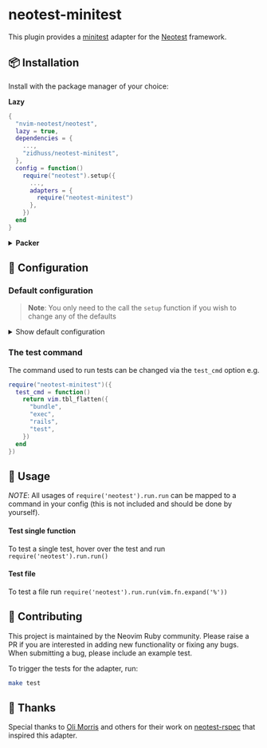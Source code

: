 # neotest-minitest

This plugin provides a [minitest](https://docs.seattlerb.org/minitest/) adapter for the [Neotest](https://github.com/nvim-neotest/neotest) framework.

## :package: Installation

Install with the package manager of your choice:

**Lazy**

```lua
{
  "nvim-neotest/neotest",
  lazy = true,
  dependencies = {
    ...,
    "zidhuss/neotest-minitest",
  },
  config = function()
    require("neotest").setup({
      ...,
      adapters = {
        require("neotest-minitest")
      },
    })
  end
}
```

<details>
    <summary><strong>Packer</strong></summary>

```lua
use({
  'nvim-neotest/neotest',
  requires = {
    ...,
    'zidhuss/neotest-minitest',
  },
  config = function()
    require('neotest').setup({
      ...,
      adapters = {
        require('neotest-minitest'),
      }
    })
  end
})
```
</details>

## :wrench: Configuration

### Default configuration

> **Note**: You only need to the call the `setup` function if you wish to change any of the defaults

<details>
  <summary>Show default configuration</summary>

```lua
adapters = {
  require("neotest-minitest")({
    test_cmd = function()
      return vim.tbl_flatten({
        "bundle",
        "exec",
        "ruby",
        "-Itest",
      })
    end,
  }),
}
```

</details>

### The test command

The command used to run tests can be changed via the `test_cmd` option e.g.

```lua
require("neotest-minitest")({
  test_cmd = function()
    return vim.tbl_flatten({
      "bundle",
      "exec",
      "rails",
      "test",
    })
  end
})
```

## :rocket: Usage

_NOTE_: All usages of `require('neotest').run.run` can be mapped to a command in your config (this is not included and should be done by yourself).

#### Test single function

To test a single test, hover over the test and run `require('neotest').run.run()`

#### Test file

To test a file run `require('neotest').run.run(vim.fn.expand('%'))`

## :gift: Contributing

This project is maintained by the Neovim Ruby community. Please raise a PR if you are interested in adding new functionality or fixing any bugs. When submitting a bug, please include an example test.

To trigger the tests for the adapter, run:

```sh
make test
```

## :clap: Thanks

Special thanks to [Oli Morris](https://github.com/olimorris) and others for their work on [neotest-rspec](https://github.com/olimorris/neotest-rspec) that inspired this adapter.
